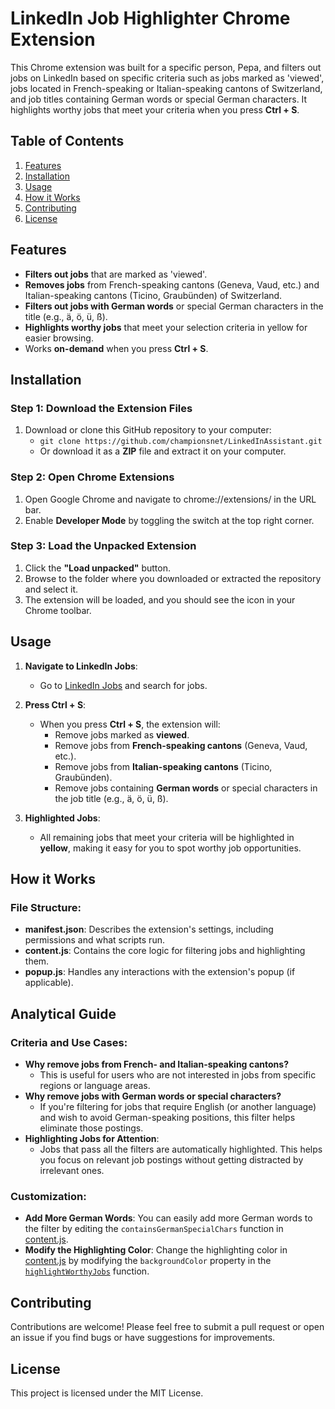 LinkedIn Job Highlighter Chrome Extension
=========================================

This Chrome extension was built for a specific person, Pepa, and filters out jobs on LinkedIn based on specific criteria such as jobs marked as 'viewed', jobs located in French-speaking or Italian-speaking cantons of Switzerland, and job titles containing German words or special German characters. It highlights worthy jobs that meet your criteria when you press **Ctrl + S**.

Table of Contents
-----------------

1.  [Features](#features)
2.  [Installation](#installation)
3.  [Usage](#usage)
4.  [How it Works](#how-it-works)
5.  [Contributing](#contributing)
6.  [License](#license)

Features
--------

*   **Filters out jobs** that are marked as 'viewed'.
*   **Removes jobs** from French-speaking cantons (Geneva, Vaud, etc.) and Italian-speaking cantons (Ticino, Graubünden) of Switzerland.
*   **Filters out jobs with German words** or special German characters in the title (e.g., ä, ö, ü, ß).
*   **Highlights worthy jobs** that meet your selection criteria in yellow for easier browsing.
*   Works **on-demand** when you press **Ctrl + S**.

Installation
------------

### Step 1: Download the Extension Files

1.  Download or clone this GitHub repository to your computer:
    *   `git clone https://github.com/championsnet/LinkedInAssistant.git`
    *   Or download it as a **ZIP** file and extract it on your computer.

### Step 2: Open Chrome Extensions

1.  Open Google Chrome and navigate to chrome://extensions/ in the URL bar.
2.  Enable **Developer Mode** by toggling the switch at the top right corner.

### Step 3: Load the Unpacked Extension

1.  Click the **"Load unpacked"** button.
2.  Browse to the folder where you downloaded or extracted the repository and select it.
3.  The extension will be loaded, and you should see the icon in your Chrome toolbar.

Usage
-----

1.  **Navigate to LinkedIn Jobs**:
    *   Go to [LinkedIn Jobs](https://www.linkedin.com/jobs) and search for jobs.

2.  **Press Ctrl + S**:
    *   When you press **Ctrl + S**, the extension will:
        *   Remove jobs marked as **viewed**.
        *   Remove jobs from **French-speaking cantons** (Geneva, Vaud, etc.).
        *   Remove jobs from **Italian-speaking cantons** (Ticino, Graubünden).
        *   Remove jobs containing **German words** or special characters in the job title (e.g., ä, ö, ü, ß).

3.  **Highlighted Jobs**:
    *   All remaining jobs that meet your criteria will be highlighted in **yellow**, making it easy for you to spot worthy job opportunities.

How it Works
------------

### File Structure:

*   **manifest.json**: Describes the extension's settings, including permissions and what scripts run.
*   **content.js**: Contains the core logic for filtering jobs and highlighting them.
*   **popup.js**: Handles any interactions with the extension's popup (if applicable).

Analytical Guide
----------------

### Criteria and Use Cases:

*   **Why remove jobs from French- and Italian-speaking cantons?**
    *   This is useful for users who are not interested in jobs from specific regions or language areas.
*   **Why remove jobs with German words or special characters?**
    *   If you're filtering for jobs that require English (or another language) and wish to avoid German-speaking positions, this filter helps eliminate those postings.
*   **Highlighting Jobs for Attention**:
    *   Jobs that pass all the filters are automatically highlighted. This helps you focus on relevant job postings without getting distracted by irrelevant ones.

### Customization:

*   **Add More German Words**: You can easily add more German words to the filter by editing the `containsGermanSpecialChars` function in [content.js](content.js).
*   **Modify the Highlighting Color**: Change the highlighting color in [content.js](content.js) by modifying the `backgroundColor` property in the [`highlightWorthyJobs`](content.js) function.

Contributing
------------

Contributions are welcome! Please feel free to submit a pull request or open an issue if you find bugs or have suggestions for improvements.

License
-------

This project is licensed under the MIT License.